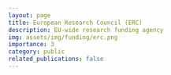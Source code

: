 ```yaml
---
layout: page
title: European Research Council (ERC)
description: EU-wide research funding agency
img: assets/img/funding/erc.png
importance: 3
category: public
related_publications: false
---
```

<a href="https://erc.europa.eu/homepage" title="Link"><i class="fas fa-globe"></i></a>
